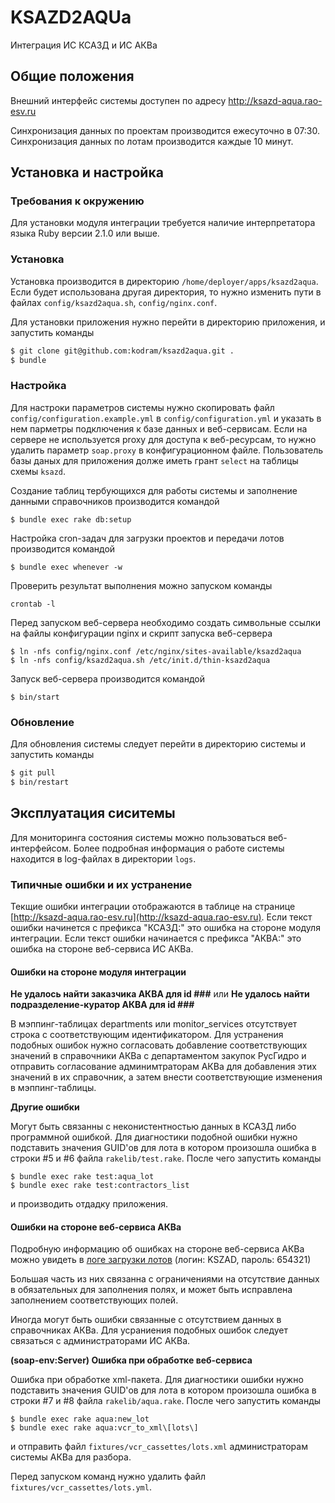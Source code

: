# KSAZD2AQUa

Интеграция ИС КСАЗД и ИС АКВа

## Общие положения

Внешний интерфейс системы доступен по адресу http://ksazd-aqua.rao-esv.ru

Синхронизация данных по проектам производится ежесуточно в 07:30. Синхронизация данных по лотам производится каждые 10 минут.

## Установка и настройка

### Требования к окружению

Для установки модуля интеграции требуется наличие интерпретатора языка Ruby версии 2.1.0 или выше.

### Установка

Установка производится в директорию `/home/deployer/apps/ksazd2aqua`. Если будет использована другая директория, то нужно изменить пути в файлах `config/ksazd2aqua.sh`, `config/nginx.conf`.

Для установки приложения нужно перейти в директорию приложения, и запустить команды
``` sh
$ git clone git@github.com:kodram/ksazd2aqua.git .
$ bundle
```

### Настройка

Для настроки параметров системы нужно скопировать файл `config/configuration.example.yml` в `config/configuration.yml` и указать в нем парметры подключения к базе данных и веб-сервисам. Если на сервере не используется proxy для доступа к веб-ресурсам, то нужно удалить параметр `soap.proxy` в конфигурационном файле. Пользователь базы даных для приложения долже иметь грант `select` на таблицы схемы `ksazd`.

Создание таблиц тербующихся для работы системы и заполнение данными справочников производится командой
``` shell
$ bundle exec rake db:setup
```

Настройка cron-задач для загрузки проектов и передачи лотов производится командой
``` shell
$ bundle exec whenever -w
```

Проверить результат выполнения можно запуском команды
``` shell
crontab -l
```

Перед запуском веб-сервера необходимо создать символьные ссылки на файлы конфигурации nginx и скрипт запуска веб-сервера
``` shell
$ ln -nfs config/nginx.conf /etc/nginx/sites-available/ksazd2aqua
$ ln -nfs config/ksazd2aqua.sh /etc/init.d/thin-ksazd2aqua
```

Запуск веб-сервера производится командой
```
$ bin/start
```

### Обновление

Для обновления системы следует перейти в директорию системы и запустить команды
``` sh
$ git pull
$ bin/restart
```

## Эксплуатация сиситемы

Для мониторинга состояния системы можно пользоваться веб-интерфейсом. Более подробная информация о работе системы находится в log-файлах в директории `logs`.

### Типичные ошибки и их устранение

Текщие ошибки интеграции отображаются в таблице на странице [http://ksazd-aqua.rao-esv.ru](http://ksazd-aqua.rao-esv.ru). Если текст ошибки начинется с префикса "КСАЗД:" это ошибка на стороне модуля интеграции. Если текст ошибки начинается с префикса "АКВА:" это ошибка на стороне веб-сервиса ИС АКВа.

#### Ошибки на стороне модуля интеграции

**Не удалось найти заказчика АКВА для id ###** или **Не удалось найти подразделение-куратор АКВА для id ###**

В мэппинг-таблицах departments или monitor_services отсутствует строка с соответствующим идентификатором. Для устранения подобных ошибок нужно согласовать добавление соответствующих значений в справочники АКВа с департаментом закупок РусГидро и отправить согласование админимтраторам АКВа для добавления этих значений в их справочник, а затем внести соответствующие изменения в мэппинг-таблицы.

**Другие ошибки**

Могут быть связанны с неконистентностью данных в КСАЗД либо программной ошибкой. Для диагностики подобной ошибки нужно подставить значения GUID'ов для лота в котором произошла ошибка в строки #5 и #6 файла `rakelib/test.rake`. После чего запустить команды
``` shell
$ bundle exec rake test:aqua_lot
$ bundle exec rake test:contractors_list
```
и производить отдадку приложения.

#### Ошибки на стороне веб-сервиса АКВа

Подробную информацию об ошибках на стороне веб-сервиса АКВа можно увидеть в [логе загрузки лотов](http://akva.gidroogk.com:8090/sap/bc/gui/sap/its/webgui?~transaction=ZPPM_KSAZD_LOTS_LOG&sap-client=400&sap-language=RU) (логин: KSZAD, пароль: 654321)

Большая часть из них связанна с ограничениями на отсутствие данных в обязательных для заполнения полях, и может быть исправлена заполнением соответствующих полей.

Иногда могут быть ошибки связанные с отсутствием данных в справочниках АКВа. Для усраниения подобных ошибок следует связаться с администраторами ИС АКВа.

**(soap-env:Server) Ошибка при обработке веб-сервиса**

Ошибка при обработке xml-пакета. Для диагностики ошибки нужно подставить значения GUID'ов для лота в котором произошла ошибка в строки #7 и #8 файла `rakelib/aqua.rake`. После чего запустить команды
``` shell
$ bundle exec rake aqua:new_lot
$ bundle exec rake aqua:vcr_to_xml\[lots\]
```
и отправить файл `fixtures/vcr_cassettes/lots.xml` администраторам системы АКВа для разбора.

Перед запуском команд нужно удалить файл `fixtures/vcr_cassettes/lots.yml`.



